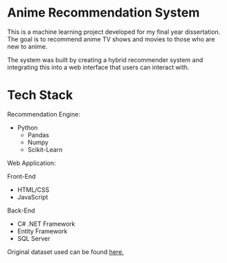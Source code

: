 # Anime Recommendation System


This is a machine learning project developed for my final year dissertation.
The goal is to recommend anime TV shows and movies to those who are new to anime.

The system was built by creating a hybrid recommender system and integrating this into 
a web interface that users can interact with.

# Tech Stack
Recommendation Engine:
- Python 
	- Pandas
	- Numpy
	- Scikit-Learn

Web Application:

Front-End
- HTML/CSS 
- JavaScript

Back-End
- C# .NET Framework
- Entity Framework 
- SQL Server

Original dataset used can be found [here.](https://www.kaggle.com/datasets/azathoth42/myanimelist?select=anime_cleaned.csv)
